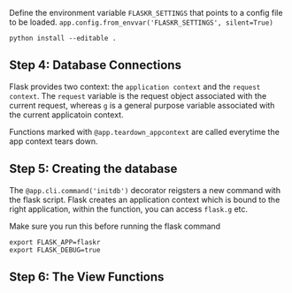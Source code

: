 


Define the environment variable `FLASKR_SETTINGS` that points to a config file to be loaded. `app.config.from_envvar('FLASKR_SETTINGS', silent=True)` 

`python install --editable .`

## Step 4: Database Connections

Flask provides two context: the `application context` and the `request context`. The `request` variable is the request object associated with the current request, whereas `g` is a general purpose variable associated with the current applicatoin context.

Functions marked with `@app.teardown_appcontext` are called everytime the app context tears down.

## Step 5: Creating the database

The `@app.cli.command('initdb')` decorator reigsters a new command with the flask script. Flask creates an application context which is bound to the right application, within the function, you can access `flask.g` etc.

Make sure you run this before running the flask command
```
export FLASK_APP=flaskr
export FLASK_DEBUG=true
```

## Step 6: The View Functions




